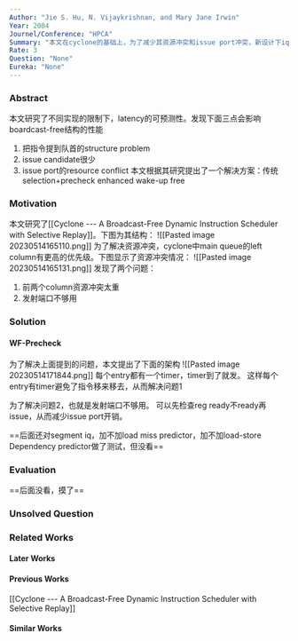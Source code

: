 ```yaml
---
Author: "Jie S. Hu, N. Vijaykrishnan, and Mary Jane Irwin"
Year: 2004
Journel/Conference: "HPCA"
Summary: "本文在cyclone的基础上，为了减少其资源冲突和issue port冲突，新设计下iq每个entry计时，计时结束后查看reg是否ready，如果ready再issue。"
Rate: 3
Question: "None"
Eureka: "None"
---
```

### Abstract
本文研究了不同实现的限制下，latency的可预测性。发现下面三点会影响boardcast-free结构的性能
1. 把指令提到队首的structure problem
2. issue candidate很少
3. issue port的resource conflict
本文根据其研究提出了一个解决方案：传统selection+precheck enhanced wake-up free

### Motivation
本文研究了[[Cyclone --- A Broadcast-Free Dynamic Instruction Scheduler with Selective Replay]]。下图为其结构：
![[Pasted image 20230514165110.png]]
为了解决资源冲突，cyclone中main queue的left column有更高的优先级。下图显示了资源冲突情况：
![[Pasted image 20230514165131.png]]
发现了两个问题：
1. 前两个column资源冲突太重
2. 发射端口不够用

### Solution
#### WF-Precheck
为了解决上面提到的问题，本文提出了下面的架构
![[Pasted image 20230514171844.png]]
每个entry都有一个timer，timer到了就发。
这样每个entry有timer避免了指令移来移去，从而解决问题1

为了解决问题2，也就是发射端口不够用。
可以先检查reg ready不ready再issue，从而减少issue port开销。

==后面还对segment iq，加不加load miss predictor，加不加load-store Dependency predictor做了测试，但没看==

### Evaluation
==后面没看，摸了==

### Unsolved Question


### Related Works
#### Later Works

#### Previous Works
[[Cyclone --- A Broadcast-Free Dynamic Instruction Scheduler with Selective Replay]]
#### Similar Works
